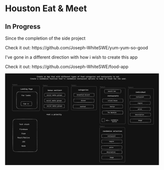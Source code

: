 # Houston Eat & Meet
<h2>In Progress</h2>
<p>Since the completion of the side project</p>
<p>Check it out: https://github.com/Joseph-WhiteSWE/yum-yum-so-good</p> 
<p>I've gone in a different direction with how i wish to create this app</p>
<p>Check it out: https://github.com/Joseph-WhiteSWE/food-app</p>

<img width="1017" alt="Screenshot 2023-10-08 at 5 43 05 PM" src="framework.png">
